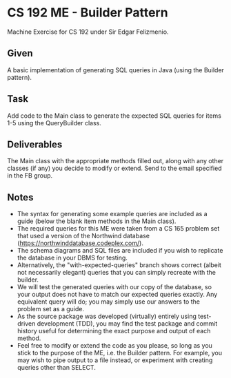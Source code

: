 # CS 192 ME - Builder Pattern
Machine Exercise for CS 192 under Sir Edgar Felizmenio.

## Given
A basic implementation of generating SQL queries in Java (using the Builder pattern).

## Task
Add code to the Main class to generate the expected SQL queries for items 1-5 using the QueryBuilder class.

## Deliverables
The Main class with the appropriate methods filled out, along with any other classes (if any) you decide to modify or extend. Send to the email specified in the FB group.

## Notes
* The syntax for generating some example queries are included as a guide (below the blank item methods in the Main class).
* The required queries for this ME were taken from a CS 165 problem set that used a version of the Northwind database (https://northwinddatabase.codeplex.com/).
* The schema diagrams and SQL files are included if you wish to replicate the database in your DBMS for testing. 
* Alternatively, the "with-expected-queries" branch shows correct (albeit not necessarily elegant) queries that you can simply recreate with the builder.
* We will test the generated queries with our copy of the database, so your output does not have to match our expected queries exactly. Any equivalent query will do; you may simply use our answers to the problem set as a guide.
* As the source package was developed (virtually) entirely using test-driven development (TDD), you may find the test package and commit history useful for determining the exact purpose and output of each method.
* Feel free to modify or extend the code as you please, so long as you stick to the purpose of the ME, i.e. the Builder pattern. For example, you may wish to pipe output to a file instead, or experiment with creating queries other than SELECT.
